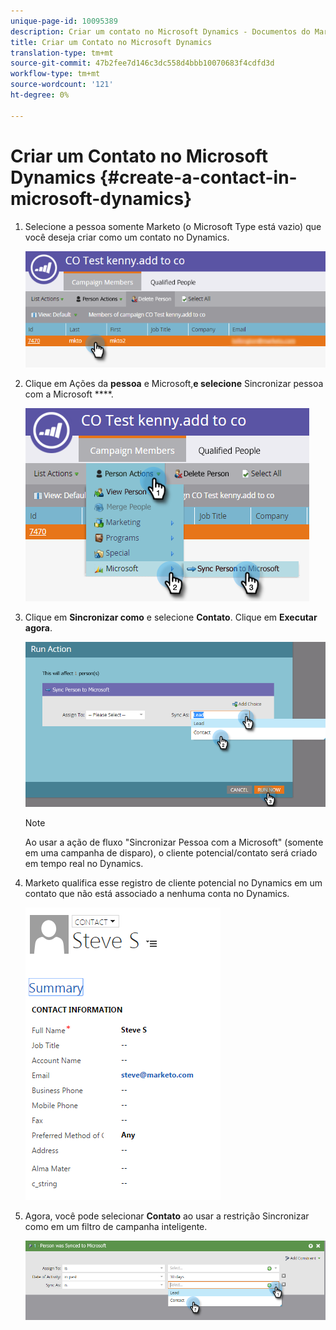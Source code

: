 ```yaml
---
unique-page-id: 10095389
description: Criar um contato no Microsoft Dynamics - Documentos do Marketing - Documentação do produto
title: Criar um Contato no Microsoft Dynamics
translation-type: tm+mt
source-git-commit: 47b2fee7d146c3dc558d4bbb10070683f4cdfd3d
workflow-type: tm+mt
source-wordcount: '121'
ht-degree: 0%

---
```



# Criar um Contato no Microsoft Dynamics {#create-a-contact-in-microsoft-dynamics}

1. Selecione a pessoa somente Marketo (o Microsoft Type está vazio) que você deseja criar como um contato no Dynamics.

   ![](assets/one.png)

1. Clique em Ações da **pessoa** e Microsoft,**e selecione** Sincronizar pessoa com a Microsoft ****.

   ![](assets/two.png)

1. Clique em **Sincronizar como** e selecione **Contato**. Clique em **Executar agora**.

   ![](assets/three.png)

   >[!NOTE]
   >
   >Ao usar a ação de fluxo &quot;Sincronizar Pessoa com a Microsoft&quot; (somente em uma campanha de disparo), o cliente potencial/contato será criado em tempo real no Dynamics.

1. Marketo qualifica esse registro de cliente potencial no Dynamics em um contato que não está associado a nenhuma conta no Dynamics.

   ![](assets/image2015-10-23-9-3a43-3a33.png)

1. Agora, você pode selecionar **Contato** ao usar a restrição Sincronizar como em um filtro de campanha inteligente.

   ![](assets/five.png)

